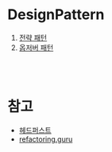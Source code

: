 # DesignPattern

1. [전략 패턴](https://github.com/StudyForSpringBoot/DesignPattern/pull/1)
2. [옵저버 패턴](https://github.com/StudyForBetterLife/DesignPattern/pull/2)


</br>
</br>

# 참고
- [헤드퍼스트](https://wickedlysmart.com/head-first-design-patterns/)
- [refactoring.guru](https://refactoring.guru/ko/design-patterns)
